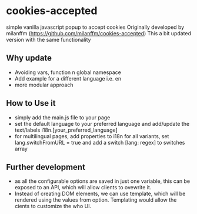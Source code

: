# cookies-accepted
simple vanilla javascript popup to accept cookies
Originally developed by milanffm (https://github.com/milanffm/cookies-accepted)
This a bit updated version with the same functionality 
## Why update
- Avoiding vars, function n global namespace
- Add example for a different language i.e. en
- more modular approach

## How to Use it
- simply add the main.js file to your page
- set the default language to your preferred language and add/update the text/labels i18n.[your_preferred_language]
- for multilingual pages, add properties to i18n for all variants, set lang.switchFromURL = true and add a switch [lang: regex] to switches array

## Further development
- as all the configurable options are saved in just one variable, this can be exposed to an API, which will allow clients to ovewrite it.
- Instead of creating DOM elements, we can use template, which will be rendered using the values from option. Templating would allow the cients to customize the who UI.




